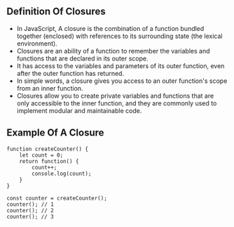 ## Definition Of Closures

- In JavaScript, A closure is the combination of a function bundled together (enclosed) with references to its surrounding state (the lexical environment).
- Closures are an ability of a function to remember the variables and functions that are declared in its outer scope.
- It has access to the variables and parameters of its outer function, even after the outer function has returned.
- In simple words, a closure gives you access to an outer function's scope from an inner function.
- Closures allow you to create private variables and functions that are only accessible to the inner function, and they are commonly used to implement modular and maintainable code.

## Example Of A Closure

```
function createCounter() {
    let count = 0;
    return function() {
        count++;
        console.log(count);
    }
}

const counter = createCounter();
counter(); // 1
counter(); // 2
counter(); // 3
```
